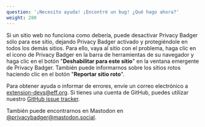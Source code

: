 ```yaml
---
question: '¡Necesito ayuda! ¡Encontré un bug! ¿Qué hago ahora?'
weight: 280
---
```


Si un sitio web no funciona como debería, puede desactivar Privacy Badger sólo para ese sitio, dejando Privacy Badger activado y protegiéndole en todos los demás sitios. Para ello, vaya al sitio con el problema, haga clic en el icono de Privacy Badger en la barra de herramientas de su navegador y haga clic en el botón "**Deshabilitar para este sitio**" en la ventana emergente de Privacy Badger. También puede informarnos sobre los sitios rotos haciendo clic en el botón "**Reportar sitio roto**".

Para obtener ayuda o informar de errores, envíe un correo electrónico a [extension-devs@eff.org](mailto:extension-devs@eff.org). Si tienes una cuenta de GitHub, puedes utilizar nuestro [GitHub issue tracker](https://github.com/EFForg/privacybadger/issues).

También puede encontrarnos en Mastodon en [@privacybadger@mastodon.social](https://mastodon.social/@privacybadger).
